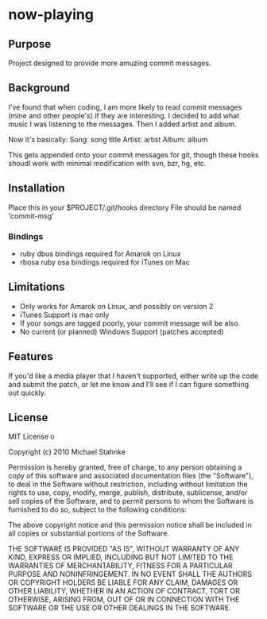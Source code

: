 # now-playing #

## Purpose 
Project designed to provide more amuzing commit messages.  

## Background 

I've found that when coding, I am more likely to read commit messages (mine and other people's) if they are interesting. I decided to add what music I was listening to the messages.  Then I added artist and album. 

Now it's basically:
    Song: song title
    Artist: artist
    Album: album 

This gets appended onto your commit messages for git, though these hooks shoudl work with minimal modification with svn, bzr, hg, etc. 


## Installation   
Place this in your $PROJECT/.git/hooks directory
File should be named 'commit-msg'
 
### Bindings 
* ruby dbus bindings required for Amarok on Linux
* rbosa ruby osa bindings required for iTunes on Mac

##  Limitations 
* Only works for Amarok on Linux, and possibly on version 2
* iTunes Support is mac only
* If your songs are tagged poorly, your commit message will be also.
* No current (or planned) Windows Support  (patches accepted)

## Features 

If you'd like a media player that I haven't supported, either write up the code and submit the patch, or let me know and I'll see if I can figure something out quickly.  

## License  
MIT License
o

Copyright (c) 2010 Michael Stahnke

Permission is hereby granted, free of charge, to any person obtaining
a copy of this software and associated documentation files (the
"Software"), to deal in the Software without restriction, including
without limitation the rights to use, copy, modify, merge, publish,
distribute, sublicense, and/or sell copies of the Software, and to
permit persons to whom the Software is furnished to do so, subject to
the following conditions:

The above copyright notice and this permission notice shall be
included in all copies or substantial portions of the Software.

THE SOFTWARE IS PROVIDED "AS IS", WITHOUT WARRANTY OF ANY KIND,
EXPRESS OR IMPLIED, INCLUDING BUT NOT LIMITED TO THE WARRANTIES OF
MERCHANTABILITY, FITNESS FOR A PARTICULAR PURPOSE AND
NONINFRINGEMENT. IN NO EVENT SHALL THE AUTHORS OR COPYRIGHT HOLDERS BE
LIABLE FOR ANY CLAIM, DAMAGES OR OTHER LIABILITY, WHETHER IN AN ACTION
OF CONTRACT, TORT OR OTHERWISE, ARISING FROM, OUT OF OR IN CONNECTION
WITH THE SOFTWARE OR THE USE OR OTHER DEALINGS IN THE SOFTWARE.
